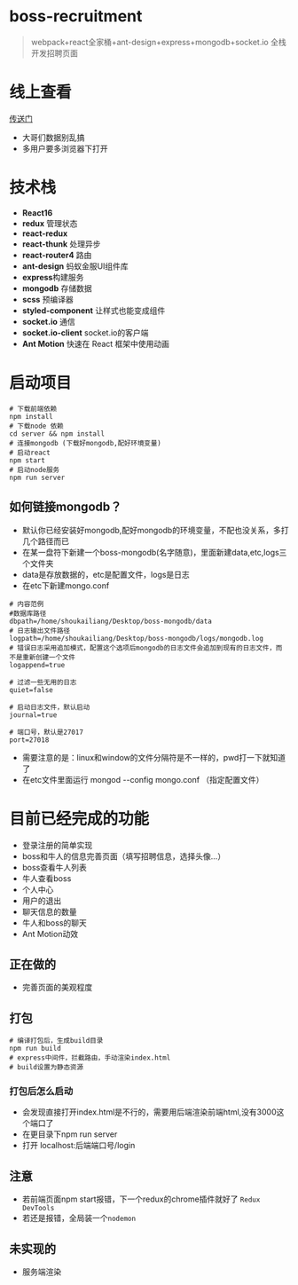 # boss-recruitment
> webpack+react全家桶+ant-design+express+mongodb+socket.io 全栈开发招聘页面

# 线上查看
[传送门](http://boss.shoukailiang.cn/login)
- 大哥们数据别乱搞
- 多用户要多浏览器下打开

# 技术栈
- **React16**
- **redux** 管理状态
- **react-redux**
- **react-thunk** 处理异步
- **react-router4** 路由
- **ant-design** 蚂蚁金服UI组件库
- **express**构建服务
- **mongodb** 存储数据
- **scss** 预编译器
- **styled-component** 让样式也能变成组件
- **socket.io**  通信
- **socket.io-client**  socket.io的客户端
- **Ant Motion** 快速在 React 框架中使用动画

# 启动项目
```
# 下载前端依赖
npm install 
# 下载node 依赖
cd server && npm install 
# 连接mongodb (下载好mongodb,配好环境变量)
# 启动react
npm start 
# 启动node服务
npm run server
```
## 如何链接mongodb？
- 默认你已经安装好mongodb,配好mongodb的环境变量，不配也没关系，多打几个路径而已
- 在某一盘符下新建一个boss-mongodb(名字随意)，里面新建data,etc,logs三个文件夹
- data是存放数据的，etc是配置文件，logs是日志
- 在etc下新建mongo.conf
```
# 内容范例
#数据库路径 
dbpath=/home/shoukailiang/Desktop/boss-mongodb/data
# 日志输出文件路径 
logpath=/home/shoukailiang/Desktop/boss-mongodb/logs/mongodb.log
# 错误日志采用追加模式，配置这个选项后mongodb的日志文件会追加到现有的日志文件，而不是重新创建一个文件 
logappend=true

# 过滤一些无用的日志 
quiet=false

# 启动日志文件，默认启动 
journal=true

# 端口号，默认是27017 
port=27018
```
- 需要注意的是：linux和window的文件分隔符是不一样的，pwd打一下就知道了
- 在etc文件里面运行 mongod --config mongo.conf （指定配置文件）
# 目前已经完成的功能
- 登录注册的简单实现
- boss和牛人的信息完善页面（填写招聘信息，选择头像...）
- boss查看牛人列表
- 牛人查看boss
- 个人中心
- 用户的退出
- 聊天信息的数量
- 牛人和boss的聊天
- Ant Motion动效
## 正在做的
- 完善页面的美观程度

## 打包
```
# 编译打包后，生成build目录
npm run build
# express中间件，拦截路由，手动渲染index.html
# build设置为静态资源
```

### 打包后怎么启动
- 会发现直接打开index.html是不行的，需要用后端渲染前端html,没有3000这个端口了
- 在更目录下npm run server 
- 打开 localhost:后端端口号/login

## 注意
- 若前端页面npm start报错，下一个redux的chrome插件就好了 `Redux DevTools`
- 若还是报错，全局装一个`nodemon` 

## 未实现的
- 服务端渲染

